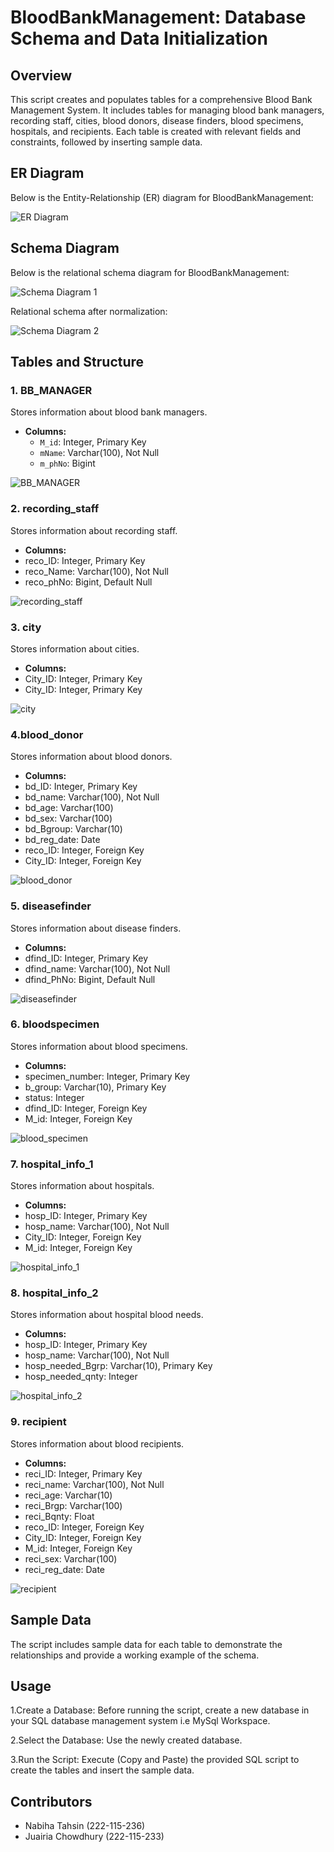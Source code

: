 # BloodBankManagement: Database Schema and Data Initialization
## Overview

This script creates and populates tables for a comprehensive Blood Bank Management System. It includes tables for managing blood bank managers, recording staff, cities, blood donors, disease finders, blood specimens, hospitals, and recipients. Each table is created with relevant fields and constraints, followed by inserting sample data.

## ER Diagram

Below is the Entity-Relationship (ER) diagram for BloodBankManagement:

![ER Diagram](https://github.com/nabihatahsin13/Bloodbankmanagement/assets/151044928/2bebbd05-5cc7-499f-9aa2-82df5c7f7f89)

## Schema Diagram

Below is the relational schema diagram for BloodBankManagement:

![Schema Diagram 1](https://github.com/nabihatahsin13/Bloodbankmanagement/assets/151044928/bd4fc4e9-5e75-4129-884f-debe7c3667ce)

Relational schema after normalization:

![Schema Diagram 2](https://github.com/nabihatahsin13/Bloodbankmanagement/assets/151044928/63b9b091-97c2-4861-a674-a69d5c251bb3)

## Tables and Structure

### 1. BB_MANAGER

Stores information about blood bank managers.

- **Columns:**
  - `M_id`: Integer, Primary Key
  - `mName`: Varchar(100), Not Null
  - `m_phNo`: Bigint

 ![BB_MANAGER](https://github.com/nabihatahsin13/Bloodbankmanagement/assets/151044928/567b1e86-ae9d-41d8-a1b0-5fb2d009cfb2) 

### 2. recording_staff

Stores information about recording staff.

- **Columns:**
- reco_ID: Integer, Primary Key
- reco_Name: Varchar(100), Not Null
- reco_phNo: Bigint, Default Null

![recording_staff](https://github.com/nabihatahsin13/Bloodbankmanagement/assets/151044928/de23ef77-506d-44f0-8e6a-07431632d557)

### 3. city

Stores information about cities.

- **Columns:**
- City_ID: Integer, Primary Key
- City_ID: Integer, Primary Key

![city](https://github.com/nabihatahsin13/Bloodbankmanagement/assets/151044928/0925aab5-cdea-4026-abf0-61562d7ac33d)

### 4.blood_donor

Stores information about blood donors.

- **Columns:**
- bd_ID: Integer, Primary Key
- bd_name: Varchar(100), Not Null
- bd_age: Varchar(100)
- bd_sex: Varchar(100)
- bd_Bgroup: Varchar(10)
- bd_reg_date: Date
- reco_ID: Integer, Foreign Key
- City_ID: Integer, Foreign Key

![blood_donor](https://github.com/nabihatahsin13/Bloodbankmanagement/assets/151044928/be5ca0b0-e70f-4dde-b447-6ba2737124bb)

### 5. diseasefinder

Stores information about disease finders.

- **Columns:**
- dfind_ID: Integer, Primary Key
- dfind_name: Varchar(100), Not Null
- dfind_PhNo: Bigint, Default Null

![diseasefinder](https://github.com/nabihatahsin13/Bloodbankmanagement/assets/151044928/ab271a60-caa3-44ba-9376-528ee24e42b1)

### 6. bloodspecimen

Stores information about blood specimens.

- **Columns:**
- specimen_number: Integer, Primary Key
- b_group: Varchar(10), Primary Key
- status: Integer
- dfind_ID: Integer, Foreign Key
- M_id: Integer, Foreign Key

![blood_specimen](https://github.com/nabihatahsin13/Bloodbankmanagement/assets/151044928/c091cd9d-b3d2-471f-9794-01e0fbfb551a)

### 7. hospital_info_1

Stores information about hospitals.

- **Columns:**
- hosp_ID: Integer, Primary Key
- hosp_name: Varchar(100), Not Null
- City_ID: Integer, Foreign Key
- M_id: Integer, Foreign Key

![hospital_info_1](https://github.com/nabihatahsin13/Bloodbankmanagement/assets/151044928/2ca93558-67f1-4d5b-ab13-bb4b7bd553fc)

### 8. hospital_info_2

Stores information about hospital blood needs.
- **Columns:**
- hosp_ID: Integer, Primary Key
- hosp_name: Varchar(100), Not Null
- hosp_needed_Bgrp: Varchar(10), Primary Key
- hosp_needed_qnty: Integer

![hospital_info_2](https://github.com/nabihatahsin13/Bloodbankmanagement/assets/151044928/11a9dc8d-e92f-43f2-a996-f57b6b19f069)

### 9. recipient

Stores information about blood recipients.

- **Columns:**
- reci_ID: Integer, Primary Key
- reci_name: Varchar(100), Not Null
- reci_age: Varchar(10)
- reci_Brgp: Varchar(100)
- reci_Bqnty: Float
- reco_ID: Integer, Foreign Key
- City_ID: Integer, Foreign Key
- M_id: Integer, Foreign Key
- reci_sex: Varchar(100)
- reci_reg_date: Date

![recipient](https://github.com/nabihatahsin13/Bloodbankmanagement/assets/151044928/70c129c7-5de2-453a-9631-7951fb7ff9ad)

## Sample Data
The script includes sample data for each table to demonstrate the relationships and provide a working example of the schema.

## Usage

1.Create a Database:
Before running the script, create a new database in your SQL database management system i.e MySql Workspace.

2.Select the Database:
Use the newly created database.

3.Run the Script:
Execute (Copy and Paste) the provided SQL script to create the tables and insert the sample data.

## Contributors

- Nabiha Tahsin (222-115-236)
- Juairia Chowdhury (222-115-233)
